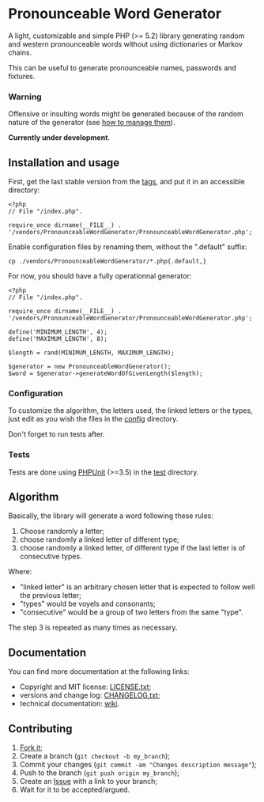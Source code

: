 Pronounceable Word Generator
============================

A light, customizable and simple PHP (>= 5.2) library generating random and
western pronounceable words without using dictionaries or Markov chains.

This can be useful to generate pronounceable names, passwords and fixtures.

### Warning

Offensive or insulting words might be generated because of the random nature
of the generator (see [how to manage them][1]).

**Currently under development**.

Installation and usage
----------------------

First, get the last stable version from the [tags][2], and put it in an accessible directory:

    <?php
    // File "/index.php".
    
    require_once dirname(__FILE__) . '/vendors/PronounceableWordGenerator/PronounceableWordGenerator.php';

Enable configuration files by renaming them, without the ".default" suffix:

    cp ./vendors/PronounceableWordGenerator/*.php{.default,}

For now, you should have a fully operationnal generator:

    <?php
    // File "/index.php".
    
    require_once dirname(__FILE__) . '/vendors/PronounceableWordGenerator/PronounceableWordGenerator.php';

    define('MINIMUM_LENGTH', 4);
    define('MAXIMUM_LENGTH', 8);

    $length = rand(MINIMUM_LENGTH, MAXIMUM_LENGTH);

    $generator = new PronounceableWordGenerator();
    $word = $generator->generateWordOfGivenLength($length);

### Configuration

To customize the algorithm, the letters used, the linked letters or the types,
just edit as you wish the files in the [config][3] directory.

Don't forget to run tests after.

### Tests

Tests are done using [PHPUnit][4] (>=3.5) in the [test][5] directory.

Algorithm
---------

Basically, the library will generate a word following these rules:

1. Choose randomly a letter;
2. choose randomly a linked letter of different type;
3. choose randomly a linked letter, of different type if the last letter is
   of consecutive types.

Where:

* "linked letter" is an arbitrary chosen letter that is expected to follow
  well the previous letter;
* "types" would be voyels and consonants;
* "consecutive" would be a group of two letters from the same "type".

The step 3 is repeated as many times as necessary.

Documentation
-------------

You can find more documentation at the following links:

* Copyright and MIT license: [LICENSE.txt][6];
* versions and change log: [CHANGELOG.txt][7];
* technical documentation: [wiki][8].

Contributing
------------

1. [Fork it][9];
2. Create a branch (`git checkout -b my_branch`);
3. Commit your changes (`git commit -am "Changes description message"`);
4. Push to the branch (`git push origin my_branch`);
5. Create an [Issue][10] with a link to your branch;
6. Wait for it to be accepted/argued.


[1]: https://github.com/gnugat/PronounceableWordGenerator/wiki/OffensiveAndInsultingWordsManagement
[2]: https://github.com/gnugat/PronounceableWordGenerator/tags
[3]: https://github.com/gnugat/PronounceableWordGenerator/tree/master/config
[4]: https://github.com/sebastianbergmann/phpunit/
[5]: https://github.com/gnugat/PronounceableWordGenerator/tree/master/test
[6]: https://github.com/gnugat/PronounceableWordGenerator/blob/master/LICENSE.txt
[7]: https://github.com/gnugat/PronounceableWordGenerator/blob/master/CHANGELOG.txt
[8]: https://github.com/gnugat/PronounceableWordGenerator/wiki
[9]: https://github.com/gnugat/PronounceableWordGenerator/fork_select
[10]: https://github.com/gnugat/PronounceableWordGenerator/issues
